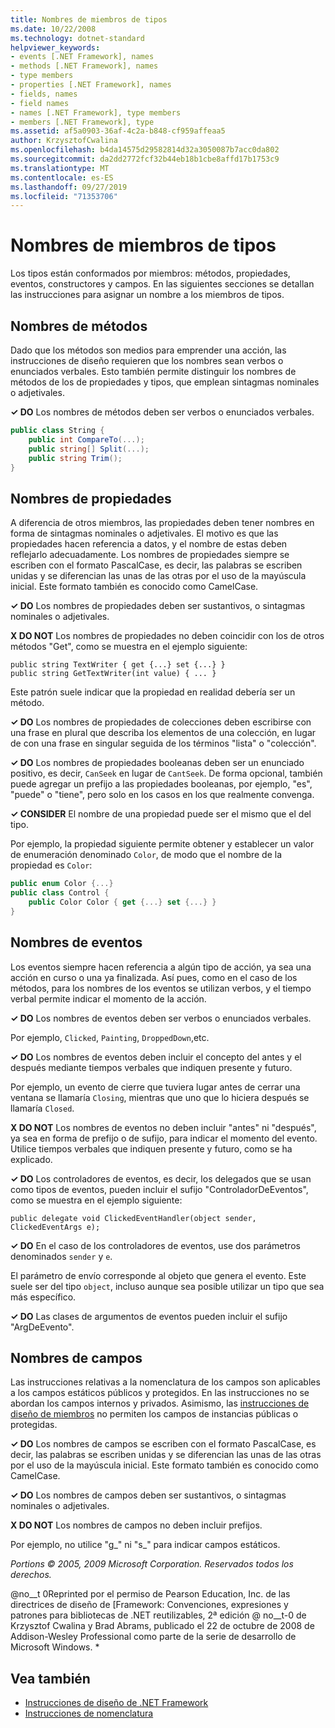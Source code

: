 ```yaml
---
title: Nombres de miembros de tipos
ms.date: 10/22/2008
ms.technology: dotnet-standard
helpviewer_keywords:
- events [.NET Framework], names
- methods [.NET Framework], names
- type members
- properties [.NET Framework], names
- fields, names
- field names
- names [.NET Framework], type members
- members [.NET Framework], type
ms.assetid: af5a0903-36af-4c2a-b848-cf959affeaa5
author: KrzysztofCwalina
ms.openlocfilehash: b4da14575d29582814d32a3050087b7acc0da802
ms.sourcegitcommit: da2dd2772fcf32b44eb18b1cbe8affd17b1753c9
ms.translationtype: MT
ms.contentlocale: es-ES
ms.lasthandoff: 09/27/2019
ms.locfileid: "71353706"
---
```

# <a name="names-of-type-members"></a>Nombres de miembros de tipos
Los tipos están conformados por miembros: métodos, propiedades, eventos, constructores y campos. En las siguientes secciones se detallan las instrucciones para asignar un nombre a los miembros de tipos.  
  
## <a name="names-of-methods"></a>Nombres de métodos  
 Dado que los métodos son medios para emprender una acción, las instrucciones de diseño requieren que los nombres sean verbos o enunciados verbales. Esto también permite distinguir los nombres de métodos de los de propiedades y tipos, que emplean sintagmas nominales o adjetivales.  
  
 **✓ DO** Los nombres de métodos deben ser verbos o enunciados verbales.  
  
```csharp  
public class String {  
    public int CompareTo(...);  
    public string[] Split(...);  
    public string Trim();  
}  
```  
  
## <a name="names-of-properties"></a>Nombres de propiedades  
 A diferencia de otros miembros, las propiedades deben tener nombres en forma de sintagmas nominales o adjetivales. El motivo es que las propiedades hacen referencia a datos, y el nombre de estas deben reflejarlo adecuadamente. Los nombres de propiedades siempre se escriben con el formato PascalCase, es decir, las palabras se escriben unidas y se diferencian las unas de las otras por el uso de la mayúscula inicial. Este formato también es conocido como CamelCase.  
  
 **✓ DO** Los nombres de propiedades deben ser sustantivos, o sintagmas nominales o adjetivales.  
  
 **X DO NOT** Los nombres de propiedades no deben coincidir con los de otros métodos "Get", como se muestra en el ejemplo siguiente:  
  
 `public string TextWriter { get {...} set {...} }`  
 `public string GetTextWriter(int value) { ... }`  
  
 Este patrón suele indicar que la propiedad en realidad debería ser un método.  
  
 **✓ DO** Los nombres de propiedades de colecciones deben escribirse con una frase en plural que describa los elementos de una colección, en lugar de con una frase en singular seguida de los términos "lista" o "colección".  
  
 **✓ DO** Los nombres de propiedades booleanas deben ser un enunciado positivo, es decir, `CanSeek` en lugar de `CantSeek`. De forma opcional, también puede agregar un prefijo a las propiedades booleanas, por ejemplo, "es", "puede" o "tiene", pero solo en los casos en los que realmente convenga.  
  
 **✓ CONSIDER** El nombre de una propiedad puede ser el mismo que el del tipo.  
  
 Por ejemplo, la propiedad siguiente permite obtener y establecer un valor de enumeración denominado `Color`, de modo que el nombre de la propiedad es `Color`:  
  
```csharp  
public enum Color {...}  
public class Control {  
    public Color Color { get {...} set {...} }  
}  
```  
  
## <a name="names-of-events"></a>Nombres de eventos  
 Los eventos siempre hacen referencia a algún tipo de acción, ya sea una acción en curso o una ya finalizada. Así pues, como en el caso de los métodos, para los nombres de los eventos se utilizan verbos, y el tiempo verbal permite indicar el momento de la acción.  
  
 **✓ DO** Los nombres de eventos deben ser verbos o enunciados verbales.  
  
 Por ejemplo, `Clicked`, `Painting`, `DroppedDown`,etc.  
  
 **✓ DO** Los nombres de eventos deben incluir el concepto del antes y el después mediante tiempos verbales que indiquen presente y futuro.  
  
 Por ejemplo, un evento de cierre que tuviera lugar antes de cerrar una ventana se llamaría `Closing`, mientras que uno que lo hiciera después se llamaría `Closed`.  
  
 **X DO NOT** Los nombres de eventos no deben incluir "antes" ni "después", ya sea en forma de prefijo o de sufijo, para indicar el momento del evento. Utilice tiempos verbales que indiquen presente y futuro, como se ha explicado.  
  
 **✓ DO** Los controladores de eventos, es decir, los delegados que se usan como tipos de eventos, pueden incluir el sufijo "ControladorDeEventos", como se muestra en el ejemplo siguiente:  
  
 `public delegate void ClickedEventHandler(object sender, ClickedEventArgs e);`  
  
 **✓ DO** En el caso de los controladores de eventos, use dos parámetros denominados `sender` y `e`.  
  
 El parámetro de envío corresponde al objeto que genera el evento. Este suele ser del tipo `object`, incluso aunque sea posible utilizar un tipo que sea más específico.  
  
 **✓ DO** Las clases de argumentos de eventos pueden incluir el sufijo "ArgDeEvento".  
  
## <a name="names-of-fields"></a>Nombres de campos  
 Las instrucciones relativas a la nomenclatura de los campos son aplicables a los campos estáticos públicos y protegidos. En las instrucciones no se abordan los campos internos y privados. Asimismo, las [instrucciones de diseño de miembros](../../../docs/standard/design-guidelines/member.md) no permiten los campos de instancias públicas o protegidas.  
  
 **✓ DO** Los nombres de campos se escriben con el formato PascalCase, es decir, las palabras se escriben unidas y se diferencian las unas de las otras por el uso de la mayúscula inicial. Este formato también es conocido como CamelCase.  
  
 **✓ DO** Los nombres de campos deben ser sustantivos, o sintagmas nominales o adjetivales.  
  
 **X DO NOT** Los nombres de campos no deben incluir prefijos.  
  
 Por ejemplo, no utilice "g_" ni "s_" para indicar campos estáticos.  
  
 *Portions © 2005, 2009 Microsoft Corporation. Reservados todos los derechos.*  
  
 @no__t 0Reprinted por el permiso de Pearson Education, Inc. de las directrices de diseño de [Framework: Convenciones, expresiones y patrones para bibliotecas de .NET reutilizables, 2ª edición @ no__t-0 de Krzysztof Cwalina y Brad Abrams, publicado el 22 de octubre de 2008 de Addison-Wesley Professional como parte de la serie de desarrollo de Microsoft Windows. *  
  
## <a name="see-also"></a>Vea también

- [Instrucciones de diseño de .NET Framework](../../../docs/standard/design-guidelines/index.md)
- [Instrucciones de nomenclatura](../../../docs/standard/design-guidelines/naming-guidelines.md)
